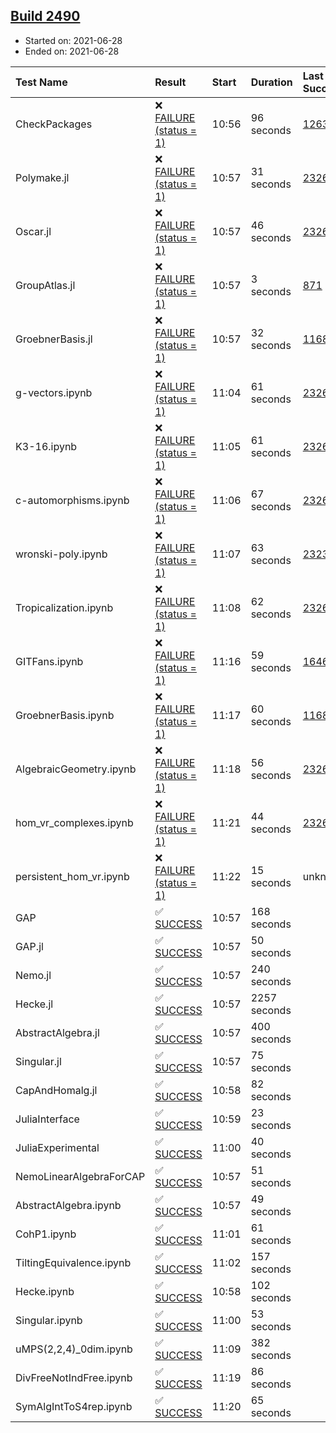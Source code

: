 ## [Build 2490](https://oscarci.mathematik.uni-kl.de/job/oscar-stable/2490/)

* Started on: 2021-06-28
* Ended on: 2021-06-28

| Test Name    | Result | Start | Duration | Last Success | First Failure |
|:-------------|:-------|:------|:---------|:-------------|:--------------|
| CheckPackages | ❌ [FAILURE (status = 1)](https://oscarci.mathematik.uni-kl.de/job/oscar-stable/2490/artifact/logs/build-2490/CheckPackages.log) | 10:56 | 96 seconds | [1263](https://oscarci.mathematik.uni-kl.de/job/oscar-stable/1263/) | [1264](https://oscarci.mathematik.uni-kl.de/job/oscar-stable/1264/) |
| Polymake.jl | ❌ [FAILURE (status = 1)](https://oscarci.mathematik.uni-kl.de/job/oscar-stable/2490/artifact/logs/build-2490/Polymake.jl.log) | 10:57 | 31 seconds | [2326](https://oscarci.mathematik.uni-kl.de/job/oscar-stable/2326/) | [2327](https://oscarci.mathematik.uni-kl.de/job/oscar-stable/2327/) |
| Oscar.jl | ❌ [FAILURE (status = 1)](https://oscarci.mathematik.uni-kl.de/job/oscar-stable/2490/artifact/logs/build-2490/Oscar.jl.log) | 10:57 | 46 seconds | [2326](https://oscarci.mathematik.uni-kl.de/job/oscar-stable/2326/) | [2327](https://oscarci.mathematik.uni-kl.de/job/oscar-stable/2327/) |
| GroupAtlas.jl | ❌ [FAILURE (status = 1)](https://oscarci.mathematik.uni-kl.de/job/oscar-stable/2490/artifact/logs/build-2490/GroupAtlas.jl.log) | 10:57 | 3 seconds | [871](https://oscarci.mathematik.uni-kl.de/job/oscar-stable/871/) | [872](https://oscarci.mathematik.uni-kl.de/job/oscar-stable/872/) |
| GroebnerBasis.jl | ❌ [FAILURE (status = 1)](https://oscarci.mathematik.uni-kl.de/job/oscar-stable/2490/artifact/logs/build-2490/GroebnerBasis.jl.log) | 10:57 | 32 seconds | [1168](https://oscarci.mathematik.uni-kl.de/job/oscar-stable/1168/) | [1169](https://oscarci.mathematik.uni-kl.de/job/oscar-stable/1169/) |
| g-vectors.ipynb | ❌ [FAILURE (status = 1)](https://oscarci.mathematik.uni-kl.de/job/oscar-stable/2490/artifact/logs/build-2490/g-vectors.ipynb.log) | 11:04 | 61 seconds | [2326](https://oscarci.mathematik.uni-kl.de/job/oscar-stable/2326/) | [2327](https://oscarci.mathematik.uni-kl.de/job/oscar-stable/2327/) |
| K3-16.ipynb | ❌ [FAILURE (status = 1)](https://oscarci.mathematik.uni-kl.de/job/oscar-stable/2490/artifact/logs/build-2490/K3-16.ipynb.log) | 11:05 | 61 seconds | [2326](https://oscarci.mathematik.uni-kl.de/job/oscar-stable/2326/) | [2327](https://oscarci.mathematik.uni-kl.de/job/oscar-stable/2327/) |
| c-automorphisms.ipynb | ❌ [FAILURE (status = 1)](https://oscarci.mathematik.uni-kl.de/job/oscar-stable/2490/artifact/logs/build-2490/c-automorphisms.ipynb.log) | 11:06 | 67 seconds | [2326](https://oscarci.mathematik.uni-kl.de/job/oscar-stable/2326/) | [2327](https://oscarci.mathematik.uni-kl.de/job/oscar-stable/2327/) |
| wronski-poly.ipynb | ❌ [FAILURE (status = 1)](https://oscarci.mathematik.uni-kl.de/job/oscar-stable/2490/artifact/logs/build-2490/wronski-poly.ipynb.log) | 11:07 | 63 seconds | [2323](https://oscarci.mathematik.uni-kl.de/job/oscar-stable/2323/) | [2324](https://oscarci.mathematik.uni-kl.de/job/oscar-stable/2324/) |
| Tropicalization.ipynb | ❌ [FAILURE (status = 1)](https://oscarci.mathematik.uni-kl.de/job/oscar-stable/2490/artifact/logs/build-2490/Tropicalization.ipynb.log) | 11:08 | 62 seconds | [2326](https://oscarci.mathematik.uni-kl.de/job/oscar-stable/2326/) | [2327](https://oscarci.mathematik.uni-kl.de/job/oscar-stable/2327/) |
| GITFans.ipynb | ❌ [FAILURE (status = 1)](https://oscarci.mathematik.uni-kl.de/job/oscar-stable/2490/artifact/logs/build-2490/GITFans.ipynb.log) | 11:16 | 59 seconds | [1646](https://oscarci.mathematik.uni-kl.de/job/oscar-stable/1646/) | [1647](https://oscarci.mathematik.uni-kl.de/job/oscar-stable/1647/) |
| GroebnerBasis.ipynb | ❌ [FAILURE (status = 1)](https://oscarci.mathematik.uni-kl.de/job/oscar-stable/2490/artifact/logs/build-2490/GroebnerBasis.ipynb.log) | 11:17 | 60 seconds | [1168](https://oscarci.mathematik.uni-kl.de/job/oscar-stable/1168/) | [1169](https://oscarci.mathematik.uni-kl.de/job/oscar-stable/1169/) |
| AlgebraicGeometry.ipynb | ❌ [FAILURE (status = 1)](https://oscarci.mathematik.uni-kl.de/job/oscar-stable/2490/artifact/logs/build-2490/AlgebraicGeometry.ipynb.log) | 11:18 | 56 seconds | [2326](https://oscarci.mathematik.uni-kl.de/job/oscar-stable/2326/) | [2327](https://oscarci.mathematik.uni-kl.de/job/oscar-stable/2327/) |
| hom_vr_complexes.ipynb | ❌ [FAILURE (status = 1)](https://oscarci.mathematik.uni-kl.de/job/oscar-stable/2490/artifact/logs/build-2490/hom_vr_complexes.ipynb.log) | 11:21 | 44 seconds | [2326](https://oscarci.mathematik.uni-kl.de/job/oscar-stable/2326/) | [2327](https://oscarci.mathematik.uni-kl.de/job/oscar-stable/2327/) |
| persistent_hom_vr.ipynb | ❌ [FAILURE (status = 1)](https://oscarci.mathematik.uni-kl.de/job/oscar-stable/2490/artifact/logs/build-2490/persistent_hom_vr.ipynb.log) | 11:22 | 15 seconds | unknown | unknown |
| GAP | ✅ [SUCCESS](https://oscarci.mathematik.uni-kl.de/job/oscar-stable/2490/artifact/logs/build-2490/GAP.log) | 10:57 | 168 seconds |  |  |
| GAP.jl | ✅ [SUCCESS](https://oscarci.mathematik.uni-kl.de/job/oscar-stable/2490/artifact/logs/build-2490/GAP.jl.log) | 10:57 | 50 seconds |  |  |
| Nemo.jl | ✅ [SUCCESS](https://oscarci.mathematik.uni-kl.de/job/oscar-stable/2490/artifact/logs/build-2490/Nemo.jl.log) | 10:57 | 240 seconds |  |  |
| Hecke.jl | ✅ [SUCCESS](https://oscarci.mathematik.uni-kl.de/job/oscar-stable/2490/artifact/logs/build-2490/Hecke.jl.log) | 10:57 | 2257 seconds |  |  |
| AbstractAlgebra.jl | ✅ [SUCCESS](https://oscarci.mathematik.uni-kl.de/job/oscar-stable/2490/artifact/logs/build-2490/AbstractAlgebra.jl.log) | 10:57 | 400 seconds |  |  |
| Singular.jl | ✅ [SUCCESS](https://oscarci.mathematik.uni-kl.de/job/oscar-stable/2490/artifact/logs/build-2490/Singular.jl.log) | 10:57 | 75 seconds |  |  |
| CapAndHomalg.jl | ✅ [SUCCESS](https://oscarci.mathematik.uni-kl.de/job/oscar-stable/2490/artifact/logs/build-2490/CapAndHomalg.jl.log) | 10:58 | 82 seconds |  |  |
| JuliaInterface | ✅ [SUCCESS](https://oscarci.mathematik.uni-kl.de/job/oscar-stable/2490/artifact/logs/build-2490/JuliaInterface.log) | 10:59 | 23 seconds |  |  |
| JuliaExperimental | ✅ [SUCCESS](https://oscarci.mathematik.uni-kl.de/job/oscar-stable/2490/artifact/logs/build-2490/JuliaExperimental.log) | 11:00 | 40 seconds |  |  |
| NemoLinearAlgebraForCAP | ✅ [SUCCESS](https://oscarci.mathematik.uni-kl.de/job/oscar-stable/2490/artifact/logs/build-2490/NemoLinearAlgebraForCAP.log) | 10:57 | 51 seconds |  |  |
| AbstractAlgebra.ipynb | ✅ [SUCCESS](https://oscarci.mathematik.uni-kl.de/job/oscar-stable/2490/artifact/logs/build-2490/AbstractAlgebra.ipynb.log) | 10:57 | 49 seconds |  |  |
| CohP1.ipynb | ✅ [SUCCESS](https://oscarci.mathematik.uni-kl.de/job/oscar-stable/2490/artifact/logs/build-2490/CohP1.ipynb.log) | 11:01 | 61 seconds |  |  |
| TiltingEquivalence.ipynb | ✅ [SUCCESS](https://oscarci.mathematik.uni-kl.de/job/oscar-stable/2490/artifact/logs/build-2490/TiltingEquivalence.ipynb.log) | 11:02 | 157 seconds |  |  |
| Hecke.ipynb | ✅ [SUCCESS](https://oscarci.mathematik.uni-kl.de/job/oscar-stable/2490/artifact/logs/build-2490/Hecke.ipynb.log) | 10:58 | 102 seconds |  |  |
| Singular.ipynb | ✅ [SUCCESS](https://oscarci.mathematik.uni-kl.de/job/oscar-stable/2490/artifact/logs/build-2490/Singular.ipynb.log) | 11:00 | 53 seconds |  |  |
| uMPS(2,2,4)_0dim.ipynb | ✅ [SUCCESS](https://oscarci.mathematik.uni-kl.de/job/oscar-stable/2490/artifact/logs/build-2490/uMPS-2-2-4-_0dim.ipynb.log) | 11:09 | 382 seconds |  |  |
| DivFreeNotIndFree.ipynb | ✅ [SUCCESS](https://oscarci.mathematik.uni-kl.de/job/oscar-stable/2490/artifact/logs/build-2490/DivFreeNotIndFree.ipynb.log) | 11:19 | 86 seconds |  |  |
| SymAlgIntToS4rep.ipynb | ✅ [SUCCESS](https://oscarci.mathematik.uni-kl.de/job/oscar-stable/2490/artifact/logs/build-2490/SymAlgIntToS4rep.ipynb.log) | 11:20 | 65 seconds |  |  |
